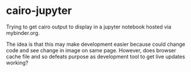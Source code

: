 # cairo-jupyter

Trying to get cairo output to display in a jupyter notebook hosted via mybinder.org.

The idea is that this may make development easier because could change code and see change in image on same page. However, does browser cache file and so defeats purpose as development tool to get live updates working?
